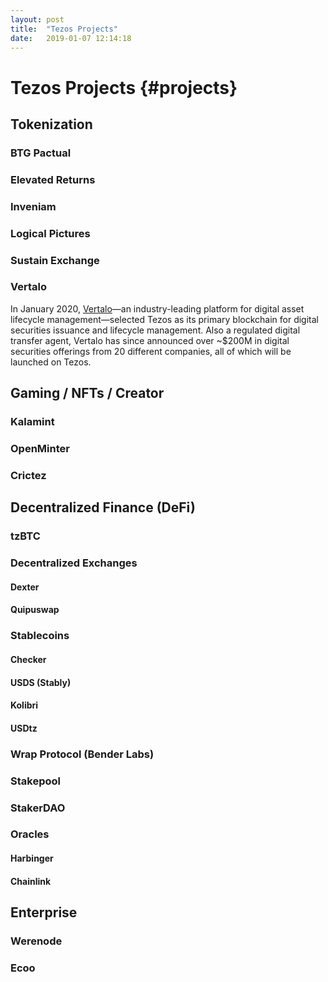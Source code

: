 ```yaml
---
layout: post
title:  "Tezos Projects"
date:   2019-01-07 12:14:18
---
```

# Tezos Projects {#projects}

## Tokenization

### BTG Pactual

### Elevated Returns

### Inveniam

### Logical Pictures

### Sustain Exchange

### Vertalo

In January 2020, [Vertalo](https://www.vertalo.com)—an industry-leading platform for digital asset lifecycle management—selected Tezos as its primary blockchain for digital securities issuance and lifecycle management. Also a regulated digital transfer agent, Vertalo has since announced over ~$200M in digital securities offerings from 20 different companies, all of which will be launched on Tezos.

## Gaming / NFTs / Creator

### Kalamint

### OpenMinter

### Crictez

## Decentralized Finance (DeFi)

### tzBTC

### Decentralized Exchanges

#### Dexter

#### Quipuswap

### Stablecoins

#### Checker

#### USDS (Stably)

#### Kolibri

#### USDtz

### Wrap Protocol (Bender Labs)

### Stakepool

### StakerDAO

### Oracles

#### Harbinger

#### Chainlink

## Enterprise


### Werenode

### Ecoo

